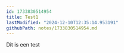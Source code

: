 ```yaml
---
id: 1733830514954
title: Test1
lastModified: "2024-12-10T12:35:14.953191"
githubPath: notes/1733830514954.md
---
```

Dit is een test